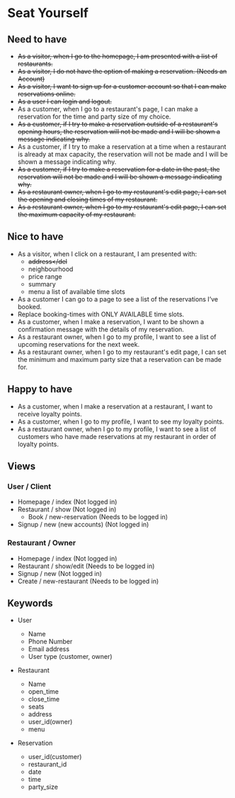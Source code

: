 # Seat Yourself

## Need to have
* <del>As a visitor, when I go to the homepage, I am presented with a list of restaurants.</del>
* <del>As a visitor, I do not have the option of making a reservation. (Needs an Account)</del>
* <del>As a visitor, I want to sign up for a customer account so that I can make reservations online.</del>
* <del>As a user I can login and logout.</del>
* As a customer, when I go to a restaurant's page, I can make a reservation for the time and party size of my choice.
* <del>As a customer, if I try to make a reservation outside of a restaurant's opening hours, the reservation will not be made and I will be shown a message indicating why.</del>
* As a customer, if I try to make a reservation at a time when a restaurant is already at max capacity, the reservation will not be made and I will be shown a message indicating why.
* <del>As a customer, if I try to make a reservation for a date in the past, the reservation will not be made and I will be shown a message indicating why.</del>
* <del>As a restaurant owner, when I go to my restaurant's edit page, I can set the opening and closing times of my restaurant.</del>
* <del>As a restaurant owner, when I go to my restaurant's edit page, I can set the maximum capacity of my restaurant.</del>


## Nice to have
* As a visitor, when I click on a restaurant, I am presented with:
  * <del>address</del
  * neighbourhood
  * price range
  * summary
  * menu
a list of available time slots
* As a customer I can go to a page to see a list of the reservations I’ve booked.
* Replace booking-times with ONLY AVAILABLE time slots.
* As a customer, when I make a reservation, I want to be shown a confirmation message with the details of my reservation.
* As a restaurant owner, when I go to my profile, I want to see a list of upcoming reservations for the next week.
* As a restaurant owner, when I go to my restaurant's edit page, I can set the minimum and maximum party size that a reservation can be made for.

## Happy to have
* As a customer, when I make a reservation at a restaurant, I want to receive loyalty points.
* As a customer, when I go to my profile, I want to see my loyalty points.
* As a restaurant owner, when I go to my profile, I want to see a list of customers who have made reservations at my restaurant in order of loyalty points.

## Views

### User / Client
* Homepage / index (Not logged in)
* Restaurant / show (Not logged in)
  - Book / new-reservation (Needs to be logged in)
* Signup / new (new accounts) (Not logged in)


### Restaurant / Owner
* Homepage / index (Not logged in)
* Restaurant / show/edit (Needs to be logged in)
* Signup / new (Not logged in)
* Create / new-restaurant (Needs to be logged in)


## Keywords
* User
  - Name
  - Phone Number
  - Email address
  - User type (customer, owner)

* Restaurant
  - Name
  - open_time
  - close_time
  - seats
  - address
  - user_id(owner)
  - menu

* Reservation
  - user_id(customer)
  - restaurant_id
  - date
  - time
  - party_size
